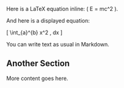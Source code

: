 Here is a LaTeX equation inline: \( E = mc^2 \).

And here is a displayed equation:

\[ \int_{a}^{b} x^2 \, dx \]

You can write text as usual in Markdown.

## Another Section

More content goes here.